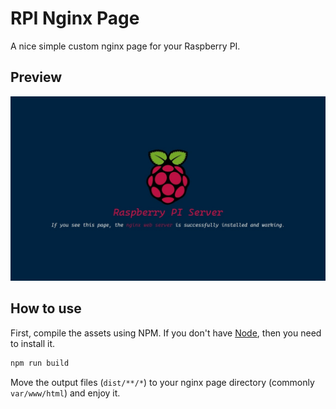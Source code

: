 # RPI Nginx Page

A nice simple custom nginx page for your Raspberry PI.

## Preview

![Preview](images/preview.webp)  

## How to use

First, compile the assets using NPM. If you don't have [Node](https://nodejs.org/en/), then you need to install it.

```PowerShell
npm run build
```

Move the output files (`dist/**/*`) to your nginx page directory (commonly `var/www/html`) and enjoy it.
